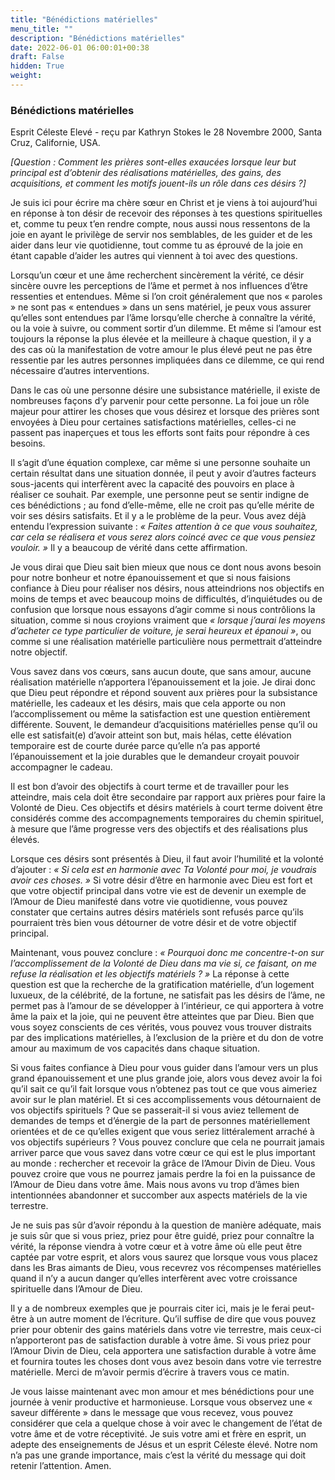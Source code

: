 ```yaml
---
title: "Bénédictions matérielles"
menu_title: ""
description: "Bénédictions matérielles"
date: 2022-06-01 06:00:01+00:38
draft: False
hidden: True
weight:
---
```

### Bénédictions matérielles

Esprit Céleste Elevé - reçu par Kathryn Stokes le 28 Novembre 2000, Santa Cruz, Californie, USA.

*[Question : Comment les prières sont-elles exaucées lorsque leur but principal est d’obtenir des réalisations matérielles, des gains, des acquisitions, et comment les motifs jouent-ils un rôle dans ces désirs ?]*

Je suis ici pour écrire ma chère sœur en Christ et je viens à toi aujourd’hui en réponse à ton désir de recevoir des réponses à tes questions spirituelles et, comme tu peux t’en rendre compte, nous aussi nous ressentons de la joie en ayant le privilège de servir nos semblables, de les guider et de les aider dans leur vie quotidienne, tout comme tu as éprouvé de la joie en étant capable d’aider les autres qui viennent à toi avec des questions.

Lorsqu’un cœur et une âme recherchent sincèrement la vérité, ce désir sincère ouvre les perceptions de l’âme et permet à nos influences d’être ressenties et entendues. Même si l’on croit généralement que nos « paroles » ne sont pas « entendues » dans un sens matériel, je peux vous assurer qu’elles sont entendues par l’âme lorsqu’elle cherche à connaître la vérité, ou la voie à suivre, ou comment sortir d’un dilemme. Et même si l’amour est toujours la réponse la plus élevée et la meilleure à chaque question, il y a des cas où la manifestation de votre amour le plus élevé peut ne pas être ressentie par les autres personnes impliquées dans ce dilemme, ce qui rend nécessaire d’autres interventions.

Dans le cas où une personne désire une subsistance matérielle, il existe de nombreuses façons d’y parvenir pour cette personne. La foi joue un rôle majeur pour attirer les choses que vous désirez et lorsque des prières sont envoyées à Dieu pour certaines satisfactions matérielles, celles-ci ne passent pas inaperçues et tous les efforts sont faits pour répondre à ces besoins.

Il s’agit d’une équation complexe, car même si une personne souhaite un certain résultat dans une situation donnée, il peut y avoir d’autres facteurs sous-jacents qui interfèrent avec la capacité des pouvoirs en place à réaliser ce souhait. Par exemple, une personne peut se sentir indigne de ces bénédictions ; au fond d’elle-même, elle ne croit pas qu’elle mérite de voir ses désirs satisfaits. Et il y a le problème de la peur. Vous avez déjà entendu l’expression suivante : *« Faites attention à ce que vous souhaitez, car cela se réalisera et vous serez alors coincé avec ce que vous pensiez vouloir. »* Il y a beaucoup de vérité dans cette affirmation.

Je vous dirai que Dieu sait bien mieux que nous ce dont nous avons besoin pour notre bonheur et notre épanouissement et que si nous faisions confiance à Dieu pour réaliser nos désirs, nous atteindrions nos objectifs en moins de temps et avec beaucoup moins de difficultés, d’inquiétudes ou de confusion que lorsque nous essayons d’agir comme si nous contrôlions la situation, comme si nous croyions vraiment que *« lorsque j’aurai les moyens d’acheter ce type particulier de voiture, je serai heureux et épanoui »*, ou comme si une réalisation matérielle particulière nous permettrait d’atteindre notre objectif.

Vous savez dans vos cœurs, sans aucun doute, que sans amour, aucune réalisation matérielle n’apportera l’épanouissement et la joie. Je dirai donc que Dieu peut répondre et répond souvent aux prières pour la subsistance matérielle, les cadeaux et les désirs, mais que cela apporte ou non l’accomplissement ou même la satisfaction est une question entièrement différente. Souvent, le demandeur d’acquisitions matérielles pense qu’il ou elle est satisfait(e) d’avoir atteint son but, mais hélas, cette élévation temporaire est de courte durée parce qu’elle n’a pas apporté l’épanouissement et la joie durables que le demandeur croyait pouvoir accompagner le cadeau.

Il est bon d’avoir des objectifs à court terme et de travailler pour les atteindre, mais cela doit être secondaire par rapport aux prières pour faire la Volonté de Dieu. Ces objectifs et désirs matériels à court terme doivent être considérés comme des accompagnements temporaires du chemin spirituel, à mesure que l’âme progresse vers des objectifs et des réalisations plus élevés.

Lorsque ces désirs sont présentés à Dieu, il faut avoir l’humilité et la volonté d’ajouter : *« Si cela est en harmonie avec Ta Volonté pour moi, je voudrais avoir ces choses. »* Si votre désir d’être en harmonie avec Dieu est fort et que votre objectif principal dans votre vie est de devenir un exemple de l’Amour de Dieu manifesté dans votre vie quotidienne, vous pouvez constater que certains autres désirs matériels sont refusés parce qu’ils pourraient très bien vous détourner de votre désir et de votre objectif principal.

Maintenant, vous pouvez conclure : *« Pourquoi donc me concentre-t-on sur l’accomplissement de la Volonté de Dieu dans ma vie si, ce faisant, on me refuse la réalisation et les objectifs matériels ? »* La réponse à cette question est que la recherche de la gratification matérielle, d’un logement luxueux, de la célébrité, de la fortune, ne satisfait pas les désirs de l’âme, ne permet pas à l’amour de se développer à l’intérieur, ce qui apportera à votre âme la paix et la joie, qui ne peuvent être atteintes que par Dieu. Bien que vous soyez conscients de ces vérités, vous pouvez vous trouver distraits par des implications matérielles, à l’exclusion de la prière et du don de votre amour au maximum de vos capacités dans chaque situation.

Si vous faites confiance à Dieu pour vous guider dans l’amour vers un plus grand épanouissement et une plus grande joie, alors vous devez avoir la foi qu’il sait ce qu’il fait lorsque vous n’obtenez pas tout ce que vous aimeriez avoir sur le plan matériel. Et si ces accomplissements vous détournaient de vos objectifs spirituels ? Que se passerait-il si vous aviez tellement de demandes de temps et d’énergie de la part de personnes matériellement orientées et de ce qu’elles exigent que vous seriez littéralement arraché à vos objectifs supérieurs ? Vous pouvez conclure que cela ne pourrait jamais arriver parce que vous savez dans votre cœur ce qui est le plus important au monde : rechercher et recevoir la grâce de l’Amour Divin de Dieu. Vous pouvez croire que vous ne pourrez jamais perdre la foi en la puissance de l’Amour de Dieu dans votre âme. Mais nous avons vu trop d’âmes bien intentionnées abandonner et succomber aux aspects matériels de la vie terrestre.

Je ne suis pas sûr d’avoir répondu à la question de manière adéquate, mais je suis sûr que si vous priez, priez pour être guidé, priez pour connaître la vérité, la réponse viendra à votre cœur et à votre âme où elle peut être captée par votre esprit, et alors vous saurez que lorsque vous vous placez dans les Bras aimants de Dieu, vous recevrez vos récompenses matérielles quand il n’y a aucun danger qu’elles interfèrent avec votre croissance spirituelle dans l’Amour de Dieu.

Il y a de nombreux exemples que je pourrais citer ici, mais je le ferai peut-être à un autre moment de l’écriture. Qu’il suffise de dire que vous pouvez prier pour obtenir des gains matériels dans votre vie terrestre, mais ceux-ci n’apporteront pas de satisfaction durable à votre âme. Si vous priez pour l’Amour Divin de Dieu, cela apportera une satisfaction durable à votre âme et fournira toutes les choses dont vous avez besoin dans votre vie terrestre matérielle. Merci de m’avoir permis d’écrire à travers vous ce matin.

Je vous laisse maintenant avec mon amour et mes bénédictions pour une journée à venir productive et harmonieuse. Lorsque vous observez une « saveur différente » dans le message que vous recevez, vous pouvez considérer que cela a quelque chose à voir avec le changement de l’état de votre âme et de votre réceptivité. Je suis votre ami et frère en esprit, un adepte des enseignements de Jésus et un esprit Céleste élevé. Notre nom n’a pas une grande importance, mais c’est la vérité du message qui doit retenir l’attention. Amen.
